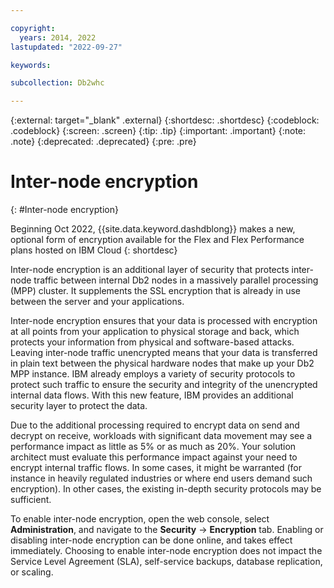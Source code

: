 ```yaml
---

copyright:
  years: 2014, 2022
lastupdated: "2022-09-27"

keywords:

subcollection: Db2whc

---
```


<!-- Attribute definitions --> 
{:external: target="_blank" .external}
{:shortdesc: .shortdesc}
{:codeblock: .codeblock}
{:screen: .screen}
{:tip: .tip}
{:important: .important}
{:note: .note}
{:deprecated: .deprecated}
{:pre: .pre}

# Inter-node encryption
{: #Inter-node encryption}

Beginning Oct 2022, {{site.data.keyword.dashdblong}} makes a new, optional form of encryption available for the Flex and Flex Performance plans hosted on IBM Cloud
{: shortdesc}

Inter-node encryption is an additional layer of security that protects inter-node traffic between internal Db2 nodes in a massively parallel processing (MPP) cluster. It supplements the SSL encryption that is already in use between the server and your applications.

Inter-node encryption ensures that your data is processed with encryption at all points from your application to physical storage and back, which protects your information from physical and software-based attacks. Leaving inter-node traffic unencrypted means that your data is transferred in plain text between the physical hardware nodes that make up your Db2 MPP instance.  IBM already employs a variety of security protocols to protect such traffic to ensure the security and integrity of the unencrypted internal data flows. With this new feature, IBM provides an additional security layer to protect the data.

Due to the additional processing required to encrypt data on send and decrypt on receive, workloads with significant data movement may see a performance impact as little as 5% or as much as 20%.  Your solution architect must evaluate this performance impact against your need to encrypt internal traffic flows.  In some cases, it might be warranted (for instance in heavily regulated industries or where end users demand such encryption). In other cases, the existing in-depth security protocols may be sufficient. 

To enable inter-node encryption, open the web console, select **Administration**, and navigate to the **Security** -> **Encryption** tab. Enabling or disabling inter-node encryption can be done online, and takes effect immediately. Choosing to enable inter-node encryption does not impact the Service Level Agreement (SLA), self-service backups, database replication, or scaling.
